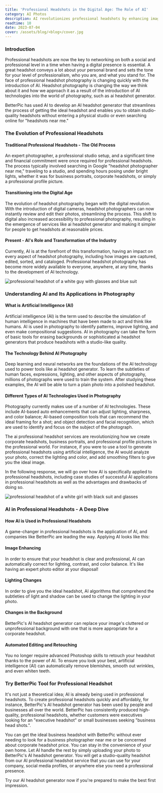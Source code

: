 ```yaml
---
title: 'Professional Headshots in the Digital Age: The Role of AI'
category: AI Photos
description: AI revolutionizes professional headshots by enhancing images, adjusting lighting, changing backgrounds, and automating retouching.
readtime: 10
date: 2023-07-04
cover: /assets/blog/<blog>/cover.jpg
---
```

### Introduction
Professional headshots are now the key to networking on both a social and professional level in a time when having a digital presence is essential. A great headshot conveys a lot about your personal brand and sets the tone for your level of professionalism, who you are, and what you stand for. The face of professional headshot photography is changing quickly with the introduction of AI. Headshot photography is changing the way we think about it and how we approach it as a result of the introduction of AI technologies into the world of photography, such as ai headshot generator.

BetterPic has used AI to develop an AI headshot generator that streamlines the process of getting the ideal headshot and enables you to obtain studio-quality headshots without entering a physical studio or even searching online for "headshots near me."

### The Evolution of Professional Headshots

#### Traditional Professional Headshots - The Old Process
An expert photographer, a professional studio setup, and a significant time and financial commitment were once required for professional headshots. The process typically involved searching in Google "headshot photographer near me," traveling to a studio, and spending hours posing under bright lights, whether it was for business portraits, corporate headshots, or simply a professional profile picture.

#### Transitioning into the Digital Age
The evolution of headshot photography began with the digital revolution. With the introduction of digital cameras, headshot photographers can now instantly review and edit their photos, streamlining the process. This shift to digital also increased accessibility to professional photography, resulting in the emergence of services like ai headshot generator and making it simpler for people to get headshots at reasonable prices.

#### Present - AI's Role and Transformation of the Industry
Currently, AI is at the forefront of this transformation, having an impact on every aspect of headshot photography, including how images are captured, edited, sorted, and cataloged. Professional headshot photography has become more widely available to everyone, anywhere, at any time, thanks to the development of AI technology.

![professional headshot of a white guy with glasses and blue suit](https://www.betterpic.io/_vercel/image?url=/assets/blog/media/type1/headshot_7.jpg&w=1024&q=80)

### Understanding AI and Its Applications in Photography

#### What is Artificial Intelligence (AI)
Artificial intelligence (AI) is the term used to describe the simulation of human intelligence in machines that have been made to act and think like humans. AI is used in photography to identify patterns, improve lighting, and even make compositional suggestions. AI in photography can take the form of basic tools for erasing backgrounds or sophisticated ai headshot generators that produce headshots with a studio-like quality.

#### The Technology Behind AI Photography
Deep learning and neural networks are the foundations of the AI technology used to power tools like ai headshot generator. To learn the subtleties of human faces, expressions, lighting, and other aspects of photography, millions of photographs were used to train the system. After studying these examples, the AI will be able to turn a plain photo into a polished headshot.

#### Different Types of AI Technologies Used in Photography
Photography currently makes use of a number of AI technologies. These include AI-based auto enhancements that can adjust lighting, sharpness, and color balance; AI-based composition tools that can recommend the ideal framing for a shot; and object detection and facial recognition, which are used to identify and focus on the subject of the photograph.

The ai professional headshot services are revolutionizing how we create corporate headshots, business portraits, and professional profile pictures in the professional world. For instance, if you were to use a tool to generate professional headshots using artificial intelligence, the AI would analyze your photo, correct the lighting and color, and add smoothing filters to give you the ideal image.

In the following response, we will go over how AI is specifically applied to professional headshots, including case studies of successful AI applications in professional headshots as well as the advantages and drawbacks of doing so.

![professional headshot of a white girl with black suit and glasses](https://www.betterpic.io/_vercel/image?url=/assets/blog/media/type1/headshot_10.jpg&w=1024&q=80)

### AI in Professional Headshots - A Deep Dive

#### How AI is Used in Professional Headshots
A game-changer in professional headshots is the application of AI, and companies like BetterPic are leading the way. Applying AI looks like this:

#### Image Enhancing
In order to ensure that your headshot is clear and professional, AI can automatically correct for lighting, contrast, and color balance. It's like having an expert photo editor at your disposal!

#### Lighting Changes
In order to give you the ideal headshot, AI algorithms that comprehend the subtleties of light and shadow can be used to change the lighting in your photo.

#### Changes in the Background
BetterPic's AI headshot generator can replace your image's cluttered or unprofessional background with one that is more appropriate for a corporate headshot.

#### Automated Editing and Retouching
You no longer require advanced Photoshop skills to retouch your headshot thanks to the power of AI. To ensure you look your best, artificial intelligence (AI) can automatically remove blemishes, smooth out wrinkles, and even whiten teeth.

### Try BetterPic Tool for Professional Headshot
It's not just a theoretical idea; AI is already being used in professional headshots. To create professional headshots quickly and affordably, for instance, BetterPic's AI headshot generator has been used by people and businesses all over the world. BetterPic has consistently produced high-quality, professional headshots, whether customers were executives looking for an "executive headshot" or small businesses seeking "business head shots.".

You can get the ideal business headshot with BetterPic without ever needing to look for a business photographer near me or be concerned about corporate headshot price. You can stay in the convenience of your own home. Let AI handle the rest by simply uploading your photo to BetterPic's AI headshot generator. You will get a studio-quality headshot from our AI professional headshot service that you can use for your company, social media profiles, or anywhere else you need a professional presence.

Try our AI headshot generator now if you're prepared to make the best first impression.
